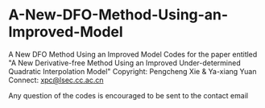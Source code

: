 # A-New-DFO-Method-Using-an-Improved-Model
A New DFO Method Using an Improved Model
Codes for the paper entitled "A New Derivative-free Method Using an Improved Under-determined Quadratic Interpolation Model"
Copyright: Pengcheng Xie & Ya-xiang Yuan 
Connect: xpc@lsec.cc.ac.cn

Any question of the codes is encouraged to be sent to the contact email
